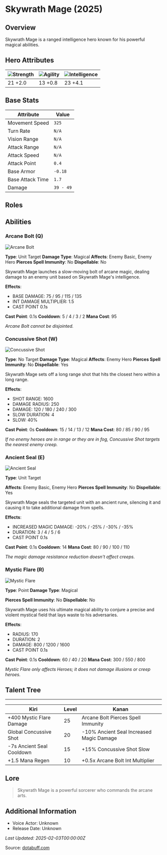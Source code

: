 # Skywrath Mage (2025)

## Overview
Skywrath Mage is a ranged intelligence hero known for his powerful magical abilities.

## Hero Attributes
| ![Strength](https://www.dotabuff.com/assets/hero_str-c4c83daf6344eee5758e6634a6535394cdcf03a9a8292076260cbe42b76d1b4c.png) | ![Agility](https://www.dotabuff.com/assets/hero_agi-f7c48b4a53d1a3f879d97d7afce7326b01d4a1a053fec8ea922ac6bbbe7947d7.png) | ![Intelligence](https://www.dotabuff.com/assets/hero_int-b590a71ef3df24fd995abacac069e7dbf3ee126cc67d6969bb3bea8034124232.png) |
|------------------------|------------------------|----------------------------|
| 21 +2.0             | 13 +0.8              | 23 +4.1            |

## Base Stats
| Attribute | Value |
|-----------|-------|
| Movement Speed | `325` |
| Turn Rate | `N/A` |
| Vision Range | `N/A` |
| Attack Range | `N/A` |
| Attack Speed | `N/A` |
| Attack Point | `0.4` |
| Base Armor | `-0.18` |
| Base Attack Time | `1.7` |
| Damage | `39 - 49` |

## Roles


## Abilities
### Arcane Bolt (Q)
![Arcane Bolt](https://www.dotabuff.com/assets/skills/skywrath-mage-arcane-bolt-5581-633c88a65ceebdfcd4993d14ef26c5b523463ff8cbc47cba10a05614291fc113.jpg)

**Type**: Unit Target
**Damage Type**: Magical
**Affects**: Enemy Basic, Enemy Hero
**Pierces Spell Immunity**: No
**Dispellable**: No

Skywrath Mage launches a slow-moving bolt of arcane magic, dealing damage to an enemy unit based on Skywrath Mage's intelligence.

**Effects**:
- BASE DAMAGE: 75 / 95 / 115 / 135
- INT DAMAGE MULTIPLIER: 1.5
- CAST POINT 0.1s

**Cast Point**: 0.1s
**Cooldown**: 5 / 4 / 3 / 2
**Mana Cost**: 95

*Arcane Bolt cannot be disjointed.*

### Concussive Shot (W)
![Concussive Shot](https://www.dotabuff.com/assets/skills/skywrath-mage-concussive-shot-5582-b5679548693ec4deabc479484b0d70cba4d4b5d88d4d44db1aa00d2af8cf1851.jpg)

**Type**: No Target
**Damage Type**: Magical
**Affects**: Enemy Hero
**Pierces Spell Immunity**: No
**Dispellable**: Yes

Skywrath Mage sets off a long range shot that hits the closest hero within a long range.

**Effects**:
- SHOT RANGE: 1600
- DAMAGE RADIUS: 250
- DAMAGE: 120 / 180 / 240 / 300
- SLOW DURATION: 4
- SLOW: 40%

**Cast Point**: 0s
**Cooldown**: 15 / 14 / 13 / 12
**Mana Cost**: 80 / 85 / 90 / 95

*If no enemy heroes are in range or they are in fog, Concussive Shot targets the nearest enemy creep.*

### Ancient Seal (E)
![Ancient Seal](https://www.dotabuff.com/assets/skills/skywrath-mage-ancient-seal-5583-b24d54b22abbf989477d820040127a7eb355f97a366b3bc4be61a69b314f5966.jpg)

**Type**: Unit Target

**Affects**: Enemy Basic, Enemy Hero
**Pierces Spell Immunity**: No
**Dispellable**: Yes

Skywrath Mage seals the targeted unit with an ancient rune, silencing it and causing it to take additional damage from spells.

**Effects**:
- INCREASED MAGIC DAMAGE: -20% / -25% / -30% / -35%
- DURATION: 3 / 4 / 5 / 6
- CAST POINT 0.1s

**Cast Point**: 0.1s
**Cooldown**: 14
**Mana Cost**: 80 / 90 / 100 / 110

*The magic damage resistance reduction doesn't affect creeps.*

### Mystic Flare (R)
![Mystic Flare](https://www.dotabuff.com/assets/skills/skywrath-mage-mystic-flare-5584-5179a94ad04c8165e2c20291571ae164822059383192c5f3ca5199688053e037.jpg)

**Type**: Point
**Damage Type**: Magical

**Pierces Spell Immunity**: No
**Dispellable**: No

Skywrath Mage uses his ultimate magical ability to conjure a precise and violent mystical field that lays waste to his adversaries.

**Effects**:
- RADIUS: 170
- DURATION: 2
- DAMAGE: 800 / 1200 / 1600
- CAST POINT 0.1s

**Cast Point**: 0.1s
**Cooldown**: 60 / 40 / 20
**Mana Cost**: 300 / 550 / 800

*Mystic Flare only affects Heroes; it does not damage illusions or creep heroes.*


## Talent Tree
------------
Kiri | Level | Kanan
------|--------|-------
+400 Mystic Flare Damage | 25 | Arcane Bolt Pierces Spell Immunity
Global Concussive Shot | 20 | -10% Ancient Seal Increased Magic Damage
-7s Ancient Seal Cooldown | 15 | +15% Concussive Shot Slow
+1.5 Mana Regen | 10 | +0.5x Arcane Bolt Int Multiplier

## Lore
> Skywrath Mage is a powerful sorcerer who commands the arcane arts.

## Additional Information
- Voice Actor: Unknown
- Release Date: Unknown

_Last Updated: 2025-02-03T00:00:00Z_

Source: [dotabuff.com](https://www.dotabuff.com/heroes/skywrath-mage/abilities)
